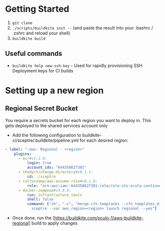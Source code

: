 # Getting Started

1. `git clone`
1. `./scripts/buildkite init --` (and paste the result into your .bashrc / .zshrc and reload your shell)
1. `buildkite build`

## Useful commands

* `buildkite help new-ssh-key` - Used for rapidly provisioning SSH Deployment keys for CI builds

# Setting up a new region

## Regional Secret Bucket

You require a secrets bucket for each region you want to deploy in. This gets deployed to the shared services account only

*  Add the following configuration to buildkite-ci/sceptre/.buildkite/pipeline.yml for each desired region:

```yaml
- label: ":aws: Regional - <region>"
    plugins:
      - ecr#v1.2.0:
          login: true
          account_ids: "644358627301"
      - thedyrt/change-directory#v0.1.1:
          cd: ./sceptre
      - cultureamp/aws-assume-role#v0.1.0:
          role: "arn:aws:iam::644358627301:role/role-sts-oculo-continuous-integration"
      - docker-compose#v3.0.0:
          run: infrastructure_tools
          shell: false
          command: ["sh", "-c", "merge-cfn-templates --cfn_templates_directory /sceptre/templates/regional && \
            sceptre --var aws_region=<region> launch regional --yes"]

```

* Once done, run the [https://buildkite.com/oculo-1/aws-buildkite-regional] build to apply changes


